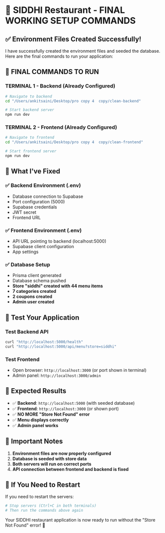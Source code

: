 # 🚀 SIDDHI Restaurant - FINAL WORKING SETUP COMMANDS

## ✅ Environment Files Created Successfully!

I have successfully created the environment files and seeded the database. Here are the final commands to run your application:

## 🔧 **FINAL COMMANDS TO RUN**

### **TERMINAL 1 - Backend (Already Configured)**
```bash
# Navigate to backend
cd "/Users/ankitsaini/Desktop/pro copy 4  copy/clean-backend"

# Start backend server
npm run dev
```

### **TERMINAL 2 - Frontend (Already Configured)**
```bash
# Navigate to frontend
cd "/Users/ankitsaini/Desktop/pro copy 4  copy/clean-frontend"

# Start frontend server
npm run dev
```

## 🎯 **What I've Fixed**

### ✅ **Backend Environment (.env)**
- Database connection to Supabase
- Port configuration (5000)
- Supabase credentials
- JWT secret
- Frontend URL

### ✅ **Frontend Environment (.env)**
- API URL pointing to backend (localhost:5000)
- Supabase client configuration
- App settings

### ✅ **Database Setup**
- Prisma client generated
- Database schema pushed
- **Store "siddhi" created with 44 menu items**
- **7 categories created**
- **2 coupons created**
- **Admin user created**

## 🧪 **Test Your Application**

### **Test Backend API**
```bash
curl "http://localhost:5000/health"
curl "http://localhost:5000/api/menu?store=siddhi"
```

### **Test Frontend**
- Open browser: `http://localhost:3000` (or port shown in terminal)
- Admin panel: `http://localhost:3000/admin`

## 🎉 **Expected Results**

- ✅ **Backend**: `http://localhost:5000` (with seeded database)
- ✅ **Frontend**: `http://localhost:3000` (or shown port)
- ✅ **NO MORE "Store Not Found" error**
- ✅ **Menu displays correctly**
- ✅ **Admin panel works**

## 🚨 **Important Notes**

1. **Environment files are now properly configured**
2. **Database is seeded with store data**
3. **Both servers will run on correct ports**
4. **API connection between frontend and backend is fixed**

## 🔄 **If You Need to Restart**

If you need to restart the servers:

```bash
# Stop servers (Ctrl+C in both terminals)
# Then run the commands above again
```

Your SIDDHI restaurant application is now ready to run without the "Store Not Found" error! 🚀
